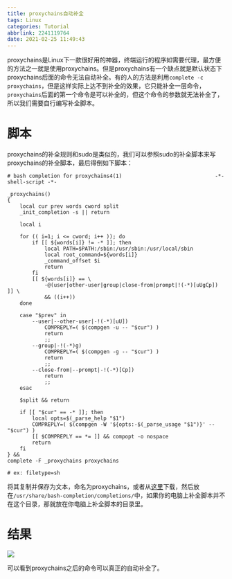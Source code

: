 ```yaml
---
title: proxychains自动补全
tags: Linux
categories: Tutorial
abbrlink: 2241119764
date: 2021-02-25 11:49:43
---
```


proxychains是Linux下一款很好用的神器，终端运行的程序如需要代理，最方便的方法之一就是使用proxychains。但是proxychains有一个缺点就是默认状态下proxychains后面的命令无法自动补全。有的人的方法是利用`complete -c proxychains`，但是这样实际上达不到补全的效果，它只能补全一层命令，`proxychains`后面的第一个命令是可以补全的，但这个命令的参数就无法补全了，所以我们需要自行编写补全脚本。<!--more-->

# 脚本

proxychains的补全规则和sudo是类似的，我们可以参照sudo的补全脚本来写proxychains的补全脚本，最后得倒如下脚本：

```shell
# bash completion for proxychains4(1)                              -*- shell-script -*-

_proxychains()
{
    local cur prev words cword split
    _init_completion -s || return

    local i

    for (( i=1; i <= cword; i++ )); do
        if [[ ${words[i]} != -* ]]; then
            local PATH=$PATH:/sbin:/usr/sbin:/usr/local/sbin
            local root_command=${words[i]}
            _command_offset $i
            return
        fi
        [[ ${words[i]} == \
            -@(user|other-user|group|close-from|prompt|!(-*)[uUgCp]) ]] \
            && ((i++))
    done

    case "$prev" in
        --user|--other-user|-!(-*)[uU])
            COMPREPLY=( $(compgen -u -- "$cur") )
            return
            ;;
        --group|-!(-*)g)
            COMPREPLY=( $(compgen -g -- "$cur") )
            return
            ;;
        --close-from|--prompt|-!(-*)[Cp])
            return
            ;;
    esac

    $split && return

    if [[ "$cur" == -* ]]; then
        local opts=$(_parse_help "$1")
        COMPREPLY=( $(compgen -W '${opts:-$(_parse_usage "$1")}' -- "$cur") )
        [[ $COMPREPLY == *= ]] && compopt -o nospace
        return
    fi
} &&
complete -F _proxychains proxychains

# ex: filetype=sh
```

将其复制并保存为文本，命名为proxychains，或者从[这里](https://raw.githubusercontent.com/plutonemhikari/proxychains-completion/master/proxychains)下载，然后放在`/usr/share/bash-completion/completions/`中，如果你的电脑上补全脚本并不在这个目录，那就放在你电脑上补全脚本的目录里。

# 结果

![](/home/hyacinthe/Documents/projects/blog/plutonemhikari.github.io/source/images/pxychain.png)

可以看到proxychains之后的命令可以真正的自动补全了。